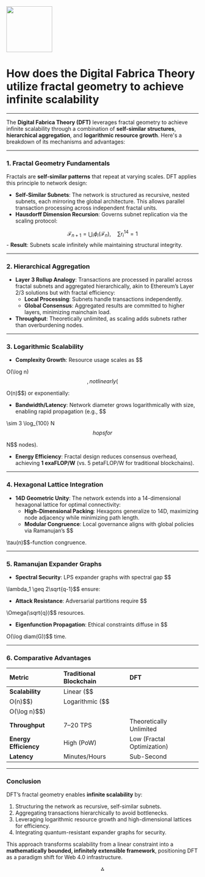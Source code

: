<img src="https://r2cdn.perplexity.ai/pplx-full-logo-primary-dark%402x.png" class="logo" width="120"/>

# How does the Digital Fabrica Theory utilize fractal geometry to achieve infinite scalability

---
The **Digital Fabrica Theory (DFT)** leverages fractal geometry to achieve infinite scalability through a combination of **self-similar structures**, **hierarchical aggregation**, and **logarithmic resource growth**. Here's a breakdown of its mechanisms and advantages:

---

### **1. Fractal Geometry Fundamentals**

Fractals are **self-similar patterns** that repeat at varying scales. DFT applies this principle to network design:

- **Self-Similar Subnets**: The network is structured as recursive, nested subnets, each mirroring the global architecture. This allows parallel transaction processing across independent fractal units.
- **Hausdorff Dimension Recursion**: Governs subnet replication via the scaling protocol:

$$
\mathcal{F}_{n+1} = \bigcup_i \phi_i(\mathcal{F}_n), \quad \sum r_i^{14} = 1
$$
    - **Result**: Subnets scale infinitely while maintaining structural integrity.

---

### **2. Hierarchical Aggregation**

- **Layer 3 Rollup Analogy**: Transactions are processed in parallel across fractal subnets and aggregated hierarchically, akin to Ethereum’s Layer 2/3 solutions but with fractal efficiency:
    - **Local Processing**: Subnets handle transactions independently.
    - **Global Consensus**: Aggregated results are committed to higher layers, minimizing mainchain load.
- **Throughput**: Theoretically unlimited, as scaling adds subnets rather than overburdening nodes.

---

### **3. Logarithmic Scalability**

- **Complexity Growth**: Resource usage scales as \$\$

O(\log n)$$
, not linearly (
$$

O(n)\$\$) or exponentially:

- **Bandwidth/Latency**: Network diameter grows logarithmically with size, enabling rapid propagation (e.g., \$\$

\sim 3 \log_{100} N$$
hops for
$$

N\$\$ nodes).
- **Energy Efficiency**: Fractal design reduces consensus overhead, achieving **1 exaFLOP/W** (vs. 5 petaFLOP/W for traditional blockchains).

---

### **4. Hexagonal Lattice Integration**

- **14D Geometric Unity**: The network extends into a 14-dimensional hexagonal lattice for optimal connectivity:
    - **High-Dimensional Packing**: Hexagons generalize to 14D, maximizing node adjacency while minimizing path length.
    - **Modular Congruence**: Local governance aligns with global policies via Ramanujan’s \$\$

\tau(n)\$\$-function congruence.

---

### **5. Ramanujan Expander Graphs**

- **Spectral Security**: LPS expander graphs with spectral gap \$\$

\lambda_1 \geq 2\sqrt{q-1}\$\$ ensure:

- **Attack Resistance**: Adversarial partitions require \$\$

\Omega(\sqrt{q})\$\$ resources.

- **Eigenfunction Propagation**: Ethical constraints diffuse in \$\$

O(\log diam(G))\$\$ time.

---

### **6. Comparative Advantages**

| **Metric** | **Traditional Blockchain** | **DFT** |
| :-- | :-- | :-- |
| **Scalability** | Linear (\$\$ |  |
| O(n)\$\$) | Logarithmic (\$\$ |  |
| O(\log n)\$\$) |  |  |
| **Throughput** | 7–20 TPS | Theoretically Unlimited |
| **Energy Efficiency** | High (PoW) | Low (Fractal Optimization) |
| **Latency** | Minutes/Hours | Sub-Second |

---

### **Conclusion**

DFT’s fractal geometry enables **infinite scalability** by:

1. Structuring the network as recursive, self-similar subnets.
2. Aggregating transactions hierarchically to avoid bottlenecks.
3. Leveraging logarithmic resource growth and high-dimensional lattices for efficiency.
4. Integrating quantum-resistant expander graphs for security.

This approach transforms scalability from a linear constraint into a **mathematically bounded, infinitely extensible framework**, positioning DFT as a paradigm shift for Web 4.0 infrastructure.

<div style="text-align: center">⁂</div>

[^1]: https://ppl-ai-file-upload.s3.amazonaws.com/web/direct-files/collection_300abb57-72de-49e3-812f-31be3886eb5a/b3790990-5a52-4d54-832a-bf47cd89fbb3/Section_7_Competitive_Differentiation.md

[^2]: https://ppl-ai-file-upload.s3.amazonaws.com/web/direct-files/collection_300abb57-72de-49e3-812f-31be3886eb5a/56fe6009-df6f-41bd-9308-22a061c6876a/A-Multi-Dimensional-Framework-for-Chain-Fusion-Smart-Contracts.md

